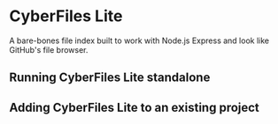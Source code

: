 
# CyberFiles Lite
A bare-bones file index built to work with Node.js Express and look like GitHub's file browser.

## Running CyberFiles Lite standalone

## Adding CyberFiles Lite to an existing project